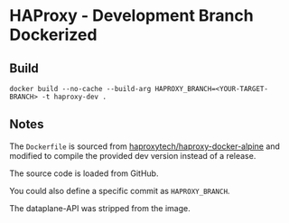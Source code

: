 # HAProxy - Development Branch Dockerized

## Build

`docker build --no-cache --build-arg HAPROXY_BRANCH=<YOUR-TARGET-BRANCH> -t haproxy-dev .`

## Notes

The `Dockerfile` is sourced from [haproxytech/haproxy-docker-alpine](https://github.com/haproxytech/haproxy-docker-alpine) and modified to compile the provided dev version instead of a release.

The source code is loaded from GitHub.

You could also define a specific commit as `HAPROXY_BRANCH`.

The dataplane-API was stripped from the image.
